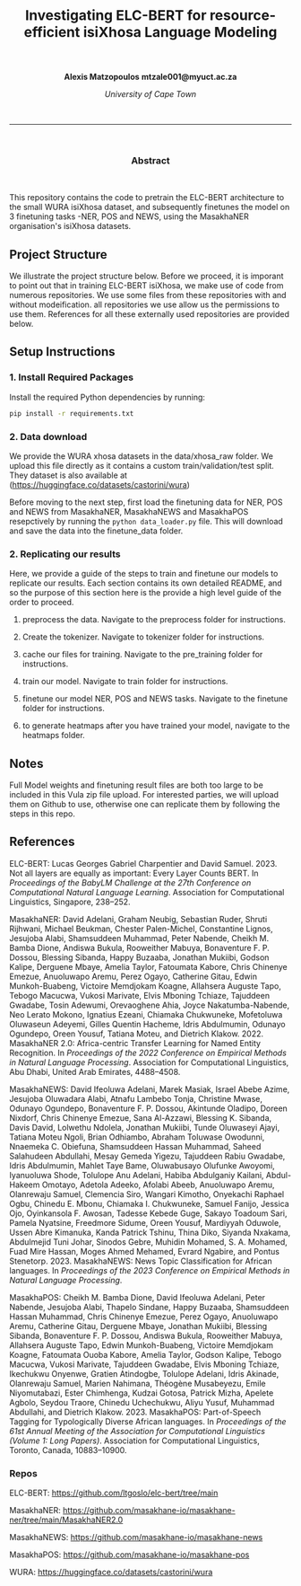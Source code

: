<h2 align="center"><b><h3>Investigating ELC-BERT for resource-efficient isiXhosa Language
Modeling</h3></b></h2><br>


<p align="center">
  <b>Alexis Matzopoulos</b>
  <b>mtzale001@myuct.ac.za</b>
</p>

<p align="center">
  <i>
    University of Cape Town<br>
  </i>
</p>
<br>


_______

<br>

<h3 align="center"><b>Abstract</b></h3><br>

This repository contains the code to pretrain the ELC-BERT architecture to the small WURA isiXhosa dataset, and subsequently finetunes the model on 3 finetuning tasks -NER, POS and NEWS, using the MasakhaNER organisation's isiXhosa datasets.

## Project Structure

We illustrate the project structure below. Before we proceed, it is imporant to point out that in training ELC-BERT isiXhosa, we make use of code from numerous repositories. We use some files from these repositories with and without modeification. all repositories we use allow us the permissions to use them. References for all these externally used repositories are provided below.

## Setup Instructions

### 1. Install Required Packages
Install the required Python dependencies by running:

```bash
pip install -r requirements.txt
```

### 2. Data download 
We provide the WURA xhosa datasets in the data/xhosa_raw folder. We upload this file directly as it contains a custom train/validation/test split. They dataset is also available at (https://huggingface.co/datasets/castorini/wura)

Before moving to the next step, first load the finetuning data for NER, POS and NEWS from MasakhaNER, MasakhaNEWS and MasakhaPOS resepctively by running the `python data_loader.py` file. This will download and save the data into the finetune_data folder.

### 2. Replicating our results

Here, we provide a guide of the steps to train and finetune our models to replicate our results. Each section contains its own detailed README, and so the purpose of this section here is the provide a high level guide of the order to proceed.

1. preprocess the data. Navigate to the preprocess folder for instructions. 

2. Create the tokenizer. Navigate to tokenizer folder for instructions.

3. cache our files for training. Navigate to the pre_training folder for instructions.

4. train our model. Navigate to train folder for instructions.

5. finetune our model NER, POS and NEWS tasks. Navigate to the finetune folder for instructions.

6. to generate heatmaps after you have trained your model, navigate to the heatmaps folder.

## Notes
Full Model weights and finetuning result files are both too large to be included in this Vula zip file upload. For interested parties, we will upload them on Github to use, otherwise one can replicate them by following the steps in this repo.

## References

ELC-BERT: 
Lucas Georges Gabriel Charpentier and David Samuel. 2023. Not all layers are equally as important: Every Layer Counts BERT. In <i>Proceedings of the BabyLM Challenge at the 27th Conference on Computational Natural Language Learning</i>. Association for Computational Linguistics, Singapore, 238–252.

MasakhaNER:
David Adelani, Graham Neubig, Sebastian Ruder, Shruti Rijhwani, Michael Beukman, Chester Palen-Michel, Constantine Lignos, Jesujoba Alabi, Shamsuddeen Muhammad, Peter Nabende, Cheikh M. Bamba Dione, Andiswa Bukula, Rooweither Mabuya, Bonaventure F. P. Dossou, Blessing Sibanda, Happy Buzaaba, Jonathan Mukiibi, Godson Kalipe, Derguene Mbaye, Amelia Taylor, Fatoumata Kabore, Chris Chinenye Emezue, Anuoluwapo Aremu, Perez Ogayo, Catherine Gitau, Edwin Munkoh-Buabeng, Victoire Memdjokam Koagne, Allahsera Auguste Tapo, Tebogo Macucwa, Vukosi Marivate, Elvis Mboning Tchiaze, Tajuddeen Gwadabe, Tosin Adewumi, Orevaoghene Ahia, Joyce Nakatumba-Nabende, Neo Lerato Mokono, Ignatius Ezeani, Chiamaka Chukwuneke, Mofetoluwa Oluwaseun Adeyemi, Gilles Quentin Hacheme, Idris Abdulmumin, Odunayo Ogundepo, Oreen Yousuf, Tatiana Moteu, and Dietrich Klakow. 2022. MasakhaNER 2.0: Africa-centric Transfer Learning for Named Entity Recognition. In <i>Proceedings of the 2022 Conference on Empirical Methods in Natural Language Processing</i>. Association for Computational Linguistics, Abu Dhabi, United Arab Emirates, 4488–4508.

MasakhaNEWS:
David Ifeoluwa Adelani, Marek Masiak, Israel Abebe Azime, Jesujoba Oluwadara Alabi, Atnafu Lambebo Tonja, Christine Mwase, Odunayo Ogundepo, Bonaventure F. P. Dossou, Akintunde Oladipo, Doreen Nixdorf, Chris Chinenye Emezue, Sana Al-Azzawi, Blessing K. Sibanda, Davis David, Lolwethu Ndolela, Jonathan Mukiibi, Tunde Oluwaseyi Ajayi, Tatiana Moteu Ngoli, Brian Odhiambo, Abraham Toluwase Owodunni, Nnaemeka C. Obiefuna, Shamsuddeen Hassan Muhammad, Saheed Salahudeen Abdullahi, Mesay Gemeda Yigezu, Tajuddeen Rabiu Gwadabe, Idris Abdulmumin, Mahlet Taye Bame, Oluwabusayo Olufunke Awoyomi, Iyanuoluwa Shode, Tolulope Anu Adelani, Habiba Abdulganiy Kailani, Abdul-Hakeem Omotayo, Adetola Adeeko, Afolabi Abeeb, Anuoluwapo Aremu, Olanrewaju Samuel, Clemencia Siro, Wangari Kimotho, Onyekachi Raphael Ogbu, Chinedu E. Mbonu, Chiamaka I. Chukwuneke, Samuel Fanijo, Jessica Ojo, Oyinkansola F. Awosan, Tadesse Kebede Guge, Sakayo Toadoum Sari, Pamela Nyatsine, Freedmore Sidume, Oreen Yousuf, Mardiyyah Oduwole, Ussen Abre Kimanuka, Kanda Patrick Tshinu, Thina Diko, Siyanda Nxakama, Abdulmejid Tuni Johar, Sinodos Gebre, Muhidin Mohamed, S. A. Mohamed, Fuad Mire Hassan, Moges Ahmed Mehamed, Evrard Ngabire, and Pontus Stenetorp. 2023. MasakhaNEWS: News Topic Classification for African languages. In <i>Proceedings of the 2023 Conference on Empirical Methods in Natural Language Processing</i>.

MasakhaPOS:
Cheikh M. Bamba Dione, David Ifeoluwa Adelani, Peter Nabende, Jesujoba Alabi, Thapelo Sindane, Happy Buzaaba, Shamsuddeen Hassan Muhammad, Chris Chinenye Emezue, Perez Ogayo, Anuoluwapo Aremu, Catherine Gitau, Derguene Mbaye, Jonathan Mukiibi, Blessing Sibanda, Bonaventure F. P. Dossou, Andiswa Bukula, Rooweither Mabuya, Allahsera Auguste Tapo, Edwin Munkoh-Buabeng, Victoire Memdjokam Koagne, Fatoumata Ouoba Kabore, Amelia Taylor, Godson Kalipe, Tebogo Macucwa, Vukosi Marivate, Tajuddeen Gwadabe, Elvis Mboning Tchiaze, Ikechukwu Onyenwe, Gratien Atindogbe, Tolulope Adelani, Idris Akinade, Olanrewaju Samuel, Marien Nahimana, Théogène Musabeyezu, Emile Niyomutabazi, Ester Chimhenga, Kudzai Gotosa, Patrick Mizha, Apelete Agbolo, Seydou Traore, Chinedu Uchechukwu, Aliyu Yusuf, Muhammad Abdullahi, and Dietrich Klakow. 2023. MasakhaPOS: Part-of-Speech Tagging for Typologically Diverse African languages. In <i>Proceedings of the 61st Annual Meeting of the Association for Computational Linguistics (Volume 1: Long Papers)</i>. Association for Computational Linguistics, Toronto, Canada, 10883–10900.

### Repos
ELC-BERT: https://github.com/ltgoslo/elc-bert/tree/main

MasakhaNER: https://github.com/masakhane-io/masakhane-ner/tree/main/MasakhaNER2.0

MasakhaNEWS: https://github.com/masakhane-io/masakhane-news

MasakhaPOS: https://github.com/masakhane-io/masakhane-pos

WURA: https://huggingface.co/datasets/castorini/wura



